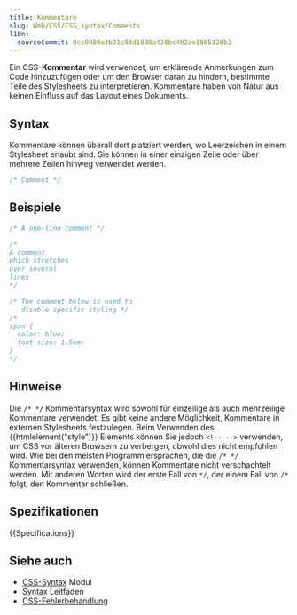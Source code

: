 ```yaml
---
title: Kommentare
slug: Web/CSS/CSS_syntax/Comments
l10n:
  sourceCommit: 0cc9980e3b21c83d1800a428bc402ae1865326b2
---
```


Ein CSS-**Kommentar** wird verwendet, um erklärende Anmerkungen zum Code hinzuzufügen oder um den Browser daran zu hindern, bestimmte Teile des Stylesheets zu interpretieren. Kommentare haben von Natur aus keinen Einfluss auf das Layout eines Dokuments.

## Syntax

Kommentare können überall dort platziert werden, wo Leerzeichen in einem Stylesheet erlaubt sind. Sie können in einer einzigen Zeile oder über mehrere Zeilen hinweg verwendet werden.

```css
/* Comment */
```

## Beispiele

```css
/* A one-line comment */

/*
A comment
which stretches
over several
lines
*/

/* The comment below is used to
   disable specific styling */
/*
span {
  color: blue;
  font-size: 1.5em;
}
*/
```

## Hinweise

Die `/* */` Kommentarsyntax wird sowohl für einzeilige als auch mehrzeilige Kommentare verwendet. Es gibt keine andere Möglichkeit, Kommentare in externen Stylesheets festzulegen. Beim Verwenden des {{htmlelement("style")}} Elements können Sie jedoch `<!-- -->` verwenden, um CSS vor älteren Browsern zu verbergen, obwohl dies nicht empfohlen wird. Wie bei den meisten Programmiersprachen, die die `/* */` Kommentarsyntax verwenden, können Kommentare nicht verschachtelt werden. Mit anderen Worten wird der erste Fall von `*/`, der einem Fall von `/*` folgt, den Kommentar schließen.

## Spezifikationen

{{Specifications}}

## Siehe auch

- [CSS-Syntax](/de/docs/Web/CSS/CSS_syntax) Modul
- [Syntax](/de/docs/Web/CSS/CSS_syntax/Syntax) Leitfaden
- [CSS-Fehlerbehandlung](/de/docs/Web/CSS/CSS_syntax/Error_handling)
